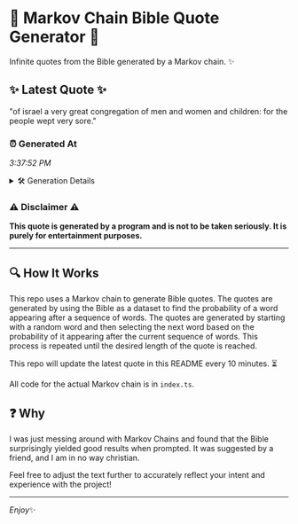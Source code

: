 # 📖 Markov Chain Bible Quote Generator 📖

Infinite quotes from the Bible generated by a Markov chain. ✨

## ✨ Latest Quote ✨
"of israel a very great congregation of men and women and children: for the people wept very sore."

### ⏰ Generated At
*3:37:52 PM*

<details>
    <summary>🛠️ Generation Details</summary>
    <p>
        <strong>🌱 Seed:</strong> of<br>
        <strong>🔄 Iterations:</strong> 17<br>
        <strong>📜 Context History:</strong><br>[ of ]: israel<br>[ of, israel ]: a<br>[ of, israel, a ]: very<br>[ of, israel, a, very ]: great<br>[ of, israel, a, very, great ]: congregation<br>[ of, israel, a, very, great, congregation ]: of<br>[ israel, a, very, great, congregation, of ]: men<br>[ a, very, great, congregation, of, men ]: and<br>[ very, great, congregation, of, men, and ]: women<br>[ great, congregation, of, men, and, women ]: and<br>[ congregation, of, men, and, women, and ]: children:<br>[ of, men, and, women, and, children: ]: for<br>[ men, and, women, and, children:, for ]: the<br>[ and, women, and, children:, for, the ]: people<br>[ women, and, children:, for, the, people ]: wept<br>[ and, children:, for, the, people, wept ]: very<br>[ children:, for, the, people, wept, very ]: sore.<br>
    </p>
</details>

### ⚠️ Disclaimer ⚠️
**This quote is generated by a program and is not to be taken seriously. It is purely for entertainment purposes.**

---

## 🔍 How It Works

This repo uses a Markov chain to generate Bible quotes. The quotes are generated by using the Bible as a dataset to find the probability of a word appearing after a sequence of words. The quotes are generated by starting with a random word and then selecting the next word based on the probability of it appearing after the current sequence of words. This process is repeated until the desired length of the quote is reached.

This repo will update the latest quote in this README every 10 minutes. ⏳

All code for the actual Markov chain is in `index.ts`.

## ❓ Why

I was just messing around with Markov Chains and found that the Bible surprisingly yielded good results when prompted. 
It was suggested by a friend, and I am in no way christian.

Feel free to adjust the text further to accurately reflect your intent and experience with the project!

---

*Enjoy*✨
